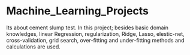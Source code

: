# Machine_Learning_Projects
Its about cement slump test. In this project; besides basic domain knowledges, linear Regression, regularization, Ridge, Lasso, elestic-net, cross-validation, grid search, 
over-fitting and under-fitting methods and calculations are used. 
